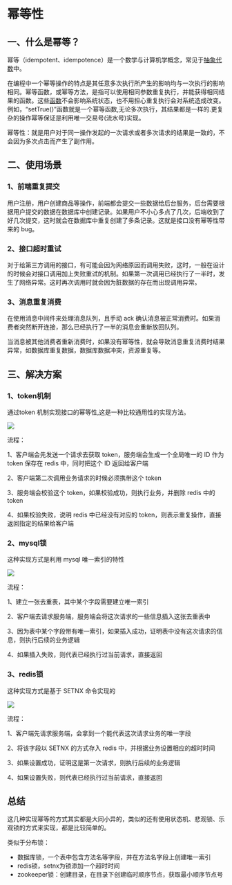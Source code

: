 # 幂等性


## 一、什么是幂等？

幂等（idempotent、idempotence）是一个数学与计算机学概念，常见于[抽象代数](https://baike.baidu.com/item/抽象代数/1537111)中。

在编程中一个幂等操作的特点是其任意多次执行所产生的影响均与一次执行的影响相同。幂等函数，或幂等方法，是指可以使用相同参数重复执行，并能获得相同结果的函数。这些[函数](https://baike.baidu.com/item/函数/301912)不会影响系统状态，也不用担心重复执行会对系统造成改变。例如，“setTrue()”函数就是一个幂等函数,无论多次执行，其结果都是一样的.更复杂的操作幂等保证是利用唯一交易号(流水号)实现。

幂等性：就是用户对于同一操作发起的一次请求或者多次请求的结果是一致的，不会因为多次点击而产生了副作用。

## 二、使用场景

### 1、前端重复提交

用户注册，用户创建商品等操作，前端都会提交一些数据给后台服务，后台需要根据用户提交的数据在数据库中创建记录。如果用户不小心多点了几次，后端收到了好几次提交，这时就会在数据库中重复创建了多条记录。这就是接口没有幂等性带来的 bug。

### 2、接口超时重试

对于给第三方调用的接口，有可能会因为网络原因而调用失败，这时，一般在设计的时候会对接口调用加上失败重试的机制。如果第一次调用已经执行了一半时，发生了网络异常。这时再次调用时就会因为脏数据的存在而出现调用异常。

### 3、消息重复消费

在使用消息中间件来处理消息队列，且手动 ack 确认消息被正常消费时。如果消费者突然断开连接，那么已经执行了一半的消息会重新放回队列。

当消息被其他消费者重新消费时，如果没有幂等性，就会导致消息重复消费时结果异常，如数据库重复数据，数据库数据冲突，资源重复等。

## 三、解决方案

### 1、token机制

通过token 机制实现接口的幂等性,这是一种比较通用性的实现方法。

![](https://cdn.jsdelivr.net/gh/betterfor/cloudImage/images/2021/07/07/2056765809.png)

流程：

1、客户端会先发送一个请求去获取 token，服务端会生成一个全局唯一的 ID 作为 token 保存在 redis 中，同时把这个 ID 返回给客户端

2、客户端第二次调用业务请求的时候必须携带这个 token

3、服务端会校验这个 token，如果校验成功，则执行业务，并删除 redis 中的 token

4、如果校验失败，说明 redis 中已经没有对应的 token，则表示重复操作，直接返回指定的结果给客户端

### 2、mysql锁

这种实现方式是利用 mysql 唯一索引的特性

![](https://cdn.jsdelivr.net/gh/betterfor/cloudImage/images/2021/07/07/3238177408.png)

流程：

1、建立一张去重表，其中某个字段需要建立唯一索引

2、客户端去请求服务端，服务端会将这次请求的一些信息插入这张去重表中

3、因为表中某个字段带有唯一索引，如果插入成功，证明表中没有这次请求的信息，则执行后续的业务逻辑

4、如果插入失败，则代表已经执行过当前请求，直接返回

### 3、redis锁

这种实现方式是基于 SETNX 命令实现的

![](https://cdn.jsdelivr.net/gh/betterfor/cloudImage/images/2021/07/07/910987620.png)

流程：

1、客户端先请求服务端，会拿到一个能代表这次请求业务的唯一字段

2、将该字段以 SETNX 的方式存入 redis 中，并根据业务设置相应的超时时间

3、如果设置成功，证明这是第一次请求，则执行后续的业务逻辑

4、如果设置失败，则代表已经执行过当前请求，直接返回

## 总结

这几种实现幂等的方式其实都是大同小异的，类似的还有使用状态机、悲观锁、乐观锁的方式来实现，都是比较简单的。

类似于分布锁：

- 数据库锁，一个表中包含方法名等字段，并在方法名字段上创建唯一索引
- redis锁，setnx为锁添加一个超时时间
- zookeeper锁：创建目录，在目录下创建临时顺序节点，获取最小顺序节点号
